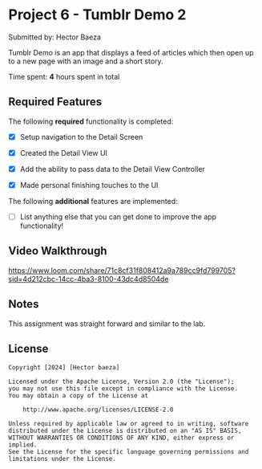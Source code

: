 # Project 6 - Tumblr Demo 2

Submitted by: Hector Baeza

Tumblr Demo is an app that displays a feed of articles which then open up to a new page with an image and a short story.

Time spent: **4** hours spent in total

## Required Features

The following **required** functionality is completed:

- [X] Setup navigation to the Detail Screen
- [X] Created the Detail View UI
- [X] Add the ability to pass data to the Detail View Controller
- [X] Made personal finishing touches to the UI


The following **additional** features are implemented:

- [ ] List anything else that you can get done to improve the app functionality!

## Video Walkthrough

https://www.loom.com/share/71c8cf31f808412a9a789cc9fd799705?sid=4d212cbc-14cc-4ba3-8100-43dc4d8504de

## Notes

This assignment was straight forward and similar to the lab.

## License

    Copyright [2024] [Hector baeza]

    Licensed under the Apache License, Version 2.0 (the "License");
    you may not use this file except in compliance with the License.
    You may obtain a copy of the License at

        http://www.apache.org/licenses/LICENSE-2.0

    Unless required by applicable law or agreed to in writing, software
    distributed under the License is distributed on an "AS IS" BASIS,
    WITHOUT WARRANTIES OR CONDITIONS OF ANY KIND, either express or implied.
    See the License for the specific language governing permissions and
    limitations under the License.
